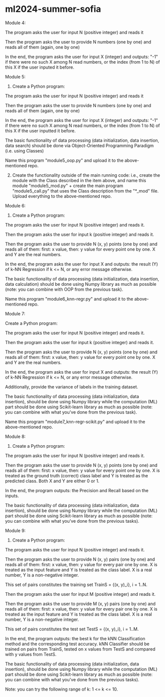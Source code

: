 # ml2024-summer-sofia

Module 4:

The program asks the user for input N (positive integer) and reads it

Then the program asks the user to provide N numbers (one by one) and reads all of them (again, one by one)

In the end, the program asks the user for input X (integer) and outputs: "-1" if there were no such X among N read numbers, or the index (from 1 to N) of this X if the user inputed it before.

Module 5:

1. Create a Python program:

The program asks the user for input N (positive integer) and reads it

Then the program asks the user to provide N numbers (one by one) and reads all of them (again, one by one)

In the end, the program asks the user for input X (integer) and outputs: "-1" if there were no such X among N read numbers, or the index (from 1 to N) of this X if the user inputted it before.

The basic functionality of data processing (data initialization, data insertion, data search) should be done via Object-Oriented Programming Paradigm (i.e. using Classes)

Name this program "module5_oop.py" and upload it to the above-mentioned repo.

2. Create the functionality outside of the main running code: i.e., create the module with the Class described in the item above, and name this module "module5_mod.py" + create the main program "module5_call.py" that uses the Class description from the "*_mod" file.  Upload everything to the above-mentioned repo.

Module 6:

1. Create a Python program:

The program asks the user for input N (positive integer) and reads it.

Then the program asks the user for input k (positive integer) and reads it.

Then the program asks the user to provide N (x, y) points (one by one) and reads all of them: first: x value, then: y value for every point one by one. X and Y are the real numbers.

In the end, the program asks the user for input X and outputs: the result (Y) of k-NN Regression if k <= N, or any error message otherwise.

The basic functionality of data processing (data initialization, data insertion, data calculation) should be done using Numpy library as much as possible (note: you can combine with OOP from the previous task).

Name this program "module6_knn-regr.py" and upload it to the above-mentioned repo.

Module 7:

Create a Python program:

The program asks the user for input N (positive integer) and reads it.

Then the program asks the user for input k (positive integer) and reads it.

Then the program asks the user to provide N (x, y) points (one by one) and reads all of them: first: x value, then: y value for every point one by one. X and Y are the real numbers.

In the end, the program asks the user for input X and outputs: the result (Y) of k-NN Regression if k <= N, or any error message otherwise.

Additionally, provide the variance of labels in the training dataset.

The basic functionality of data processing (data initialization, data insertion), should be done using Numpy library while the computation (ML) part should be done using Scikit-learn library as much as possible (note: you can combine with what you've done from the previous task).

Name this program "module7_knn-regr-scikit.py" and upload it to the above-mentioned repo.

Module 8:

1. Create a Python program:

The program asks the user for input N (positive integer) and reads it.

Then the program asks the user to provide N (x, y) points (one by one) and reads all of them: first: x value, then: y value for every point one by one. X is treated as the ground truth (correct) class label and Y is treated as the predicted class. Both X and Y are either 0 or 1.

In the end, the program outputs: the Precision and Recall based on the inputs.

The basic functionality of data processing (data initialization, data insertion), should be done using Numpy library while the computation (ML) part should be done using Scikit-learn library as much as possible (note: you can combine with what you've done from the previous tasks).

Module 9:

1. Create a Python program:

The program asks the user for input N (positive integer) and reads it.

Then the program asks the user to provide N (x, y) pairs (one by one) and reads all of them: first: x value, then: y value for every pair one by one. X is treated as the input feature and Y is treated as the class label. X is a real number, Y is a non-negative integer.

This set of pairs constitutes the training set TrainS = {(x, y)_i}, i = 1..N.

Then the program asks the user for input M (positive integer) and reads it.

Then the program asks the user to provide M (x, y) pairs (one by one) and reads all of them: first: x value, then: y value for every pair one by one. X is treated as the input feature and Y is treated as the class label. X is a real number, Y is a non-negative integer.

This set of pairs constitutes the test set TestS = {(x, y)_i}, i = 1..M.

In the end, the program outputs: the best k for the kNN Classification method and the corresponding test accuracy. kNN Classifier should be trained on pairs from TrainS, tested on x values from TestS and compared with y values from TestS.

The basic functionality of data processing (data initialization, data insertion), should be done using Numpy library while the computation (ML) part should be done using Scikit-learn library as much as possible (note: you can combine with what you've done from the previous tasks). 

Note: you can try the following range of k: 1 <= k <= 10.

